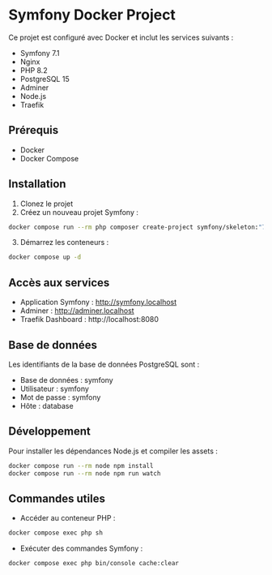 # Symfony Docker Project

Ce projet est configuré avec Docker et inclut les services suivants :
- Symfony 7.1
- Nginx
- PHP 8.2
- PostgreSQL 15
- Adminer
- Node.js
- Traefik

## Prérequis
- Docker
- Docker Compose

## Installation

1. Clonez le projet
2. Créez un nouveau projet Symfony :
```bash
docker compose run --rm php composer create-project symfony/skeleton:"7.1.*" .
```

3. Démarrez les conteneurs :
```bash
docker compose up -d
```

## Accès aux services

- Application Symfony : http://symfony.localhost
- Adminer : http://adminer.localhost
- Traefik Dashboard : http://localhost:8080

## Base de données

Les identifiants de la base de données PostgreSQL sont :
- Base de données : symfony
- Utilisateur : symfony
- Mot de passe : symfony
- Hôte : database

## Développement

Pour installer les dépendances Node.js et compiler les assets :
```bash
docker compose run --rm node npm install
docker compose run --rm node npm run watch
```

## Commandes utiles

- Accéder au conteneur PHP :
```bash
docker compose exec php sh
```

- Exécuter des commandes Symfony :
```bash
docker compose exec php bin/console cache:clear
```
